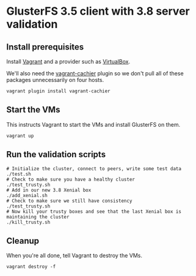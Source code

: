 # GlusterFS 3.5 client with 3.8 server validation

## Install prerequisites

Install [Vagrant](http://www.vagrantup.com/downloads.html) and a provider such as [VirtualBox](https://www.virtualbox.org/wiki/Downloads).

We'll also need the [vagrant-cachier](https://github.com/fgrehm/vagrant-cachier) plugin so we don't pull all of these packages unnecessarily on four hosts.

```console
vagrant plugin install vagrant-cachier
```

## Start the VMs

This instructs Vagrant to start the VMs and install GlusterFS on them.

```console
vagrant up
```
## Run the validation scripts

```console
# Initialize the cluster, connect to peers, write some test data
./test.sh
# Check to make sure you have a healthy cluster
./test_trusty.sh
# Add in our new 3.8 Xenial box
./add_xenial.sh
# Check to make sure we still have consistency
./test_trusty.sh
# Now kill your trusty boxes and see that the last Xenial box is maintaining the cluster
./kill_trusty.sh
```

## Cleanup

When you're all done, tell Vagrant to destroy the VMs.

```console
vagrant destroy -f
```
